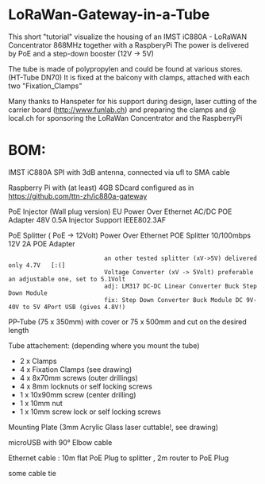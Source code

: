 # LoRaWan-Gateway-in-a-Tube
This short "tutorial" visualize the housing of an IMST iC880A - LoRaWAN Concentrator 868MHz together with a RaspberyPi
The power is delivered by PoE and a step-down booster (12V -> 5V)

The tube is made of polypropylen and could be found at various stores. (HT-Tube DN70)
It is fixed at the balcony with clamps, attached with each two "Fixation_Clamps"

Many thanks to Hanspeter for his support during design, laser cutting of the carrier board (http://www.funlab.ch) and preparing the clamps
and @ local.ch for sponsoring the LoRaWan Concentrator and the RaspberryPi




# BOM:
IMST iC880A SPI with 3dB antenna, connected via ufl to SMA cable

Raspberry Pi with (at least) 4GB SDcard configured as in https://github.com/ttn-zh/ic880a-gateway

PoE Injector (Wall plug version) EU Power Over Ethernet AC/DC POE Adapter 48V 0.5A Injector Support IEEE802.3AF

PoE Splitter ( PoE -> 12Volt)  Power Over Ethernet POE Splitter 10/100mbps 12V 2A POE Adapter

                               an other tested splitter (xV->5V) delivered only 4.7V   [:(]
                               Voltage Converter (xV -> 5Volt) preferable an adjustable one, set to 5.1Volt 
                               adj: LM317 DC-DC Linear Converter Buck Step Down Module
                               fix: Step Down Converter Buck Module DC 9V-40V to 5V 4Port USB (gives 4.8V!)


PP-Tube (75 x 350mm) with cover  or 75 x 500mm and cut on the desired length

Tube attachement:  (depending where you mount the tube)
- 2 x Clamps
- 4 x Fixation Clamps (see drawing)
- 4 x 8x70mm screws   (outer drillings)
- 4 x 8mm locknuts or self locking screws
- 1 x 10x90mm screw   (center drilling)
- 1 x 10mm nut
- 1 x 10mm screw lock or self locking screws


Mounting Plate (3mm Acrylic Glass laser cuttable!, see drawing)

microUSB with 90° Elbow cable

Ethernet cable : 10m flat PoE Plug to splitter , 2m router to PoE Plug

some cable tie

                              